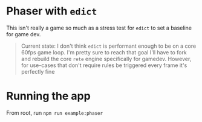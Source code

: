# Phaser with `edict`

This isn't really a game so much as a stress test for
`edict` to set a baseline for game dev. 

> Current state: I don't think `edict` is performant enough
> to be on a core 60fps game loop. I'm pretty sure to reach that goal
> I'll have to fork and rebuild the core `rete` engine specifically for gamedev. 
> However, for use-cases that don't require rules be triggered every frame it's
> perfectly fine

# Running the app
From root, run `npm run example:phaser`

